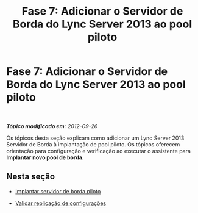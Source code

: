 ﻿---
title: 'Fase 7: Adicionar o Servidor de Borda do Lync Server 2013 ao pool piloto'
TOCTitle: 'Fase 7: Adicionar o Servidor de Borda do Lync Server 2013 ao pool piloto'
ms:assetid: 7dbace6e-0a52-4530-8456-380a9f251f47
ms:mtpsurl: https://technet.microsoft.com/pt-br/library/JJ205030(v=OCS.15)
ms:contentKeyID: 49307246
ms.date: 05/19/2016
mtps_version: v=OCS.15
ms.translationtype: HT
---

# Fase 7: Adicionar o Servidor de Borda do Lync Server 2013 ao pool piloto

 

_**Tópico modificado em:** 2012-09-26_

Os tópicos desta seção explicam como adicionar um Lync Server 2013 Servidor de Borda à implantação de pool piloto. Os tópicos oferecem orientação para configuração e verificação ao executar o assistente para **Implantar novo pool de borda**.

## Nesta seção

  - [Implantar servidor de borda piloto](deploy-pilot-edge-server_1.md)

  - [Validar replicação de configurações](validate-replication-of-configuration-settings.md)

